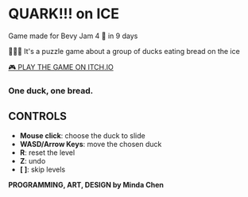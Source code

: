 # QUARK!!! on ICE
Game made for Bevy Jam 4 🦀 in 9 days

🦆🦆🦆 It's a puzzle game about a group of ducks eating bread on the ice

[🎮 PLAY THE GAME ON ITCH.IO](https://akacmd.itch.io/quark-on-ice "QUARK!!! on ICE")

### One duck, one bread.

## CONTROLS

- **Mouse click**: choose the duck to slide
- **WASD/Arrow Keys**: move the chosen duck
- **R**: reset the level
- **Z**: undo
- **[ ]**: skip levels

**PROGRAMMING, ART, DESIGN by Minda Chen**